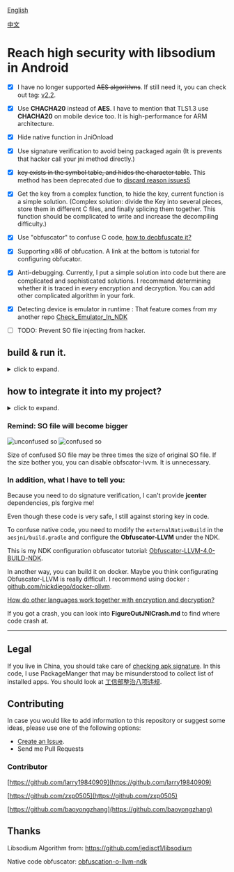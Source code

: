[English](https://github.com/BruceWind/AESJniEncrypt/blob/master/README.md)

[中文](https://github.com/BruceWind/AESJniEncrypt/blob/master/README_zh.md)


# Reach high security with libsodium in Android
- [x] I have no longer supported ~~AES algorithms~~. If still need it, you can check out tag: [v2.2](https://github.com/BruceWind/AESJniEncrypt/releases/tag/v2.2).
- [x] Use **CHACHA20** instead of **AES**. I have to mention that TLS1.3 use **CHACHA20** on mobile device too. It is high-performance for ARM architecture.
- [x] Hide native function in JniOnload
- [x] Use signature verification to avoid being packaged again (It is prevents that hacker call your jni method directly.)
- [x] ~~key exists in the symbol table, and hides the character table~~. This method has been deprecated due to [discard reason issues5](https://github.com/weizongwei5/AESJniEncrypt/issues/5)
- [x] Get the key from a complex function, to hide the key, current function is a simple solution. (Complex solution: divide the Key into several pieces, store them in different C files, and finally splicing them together. This function should be complicated to write and increase the decompiling difficulty.)

- [x] Use "obfuscator" to confuse C code, [how to  deobfuscate it?](https://blog.quarkslab.com/deobfuscation-recovering-an-ollvm-protected-program.html)
- [x] Supporting x86 of obfucation. A link at the bottom is tutorial for configuring obfucator.
- [x] Anti-debugging. Currently, I put a simple solution into code but there are complicated and sophisticated solutions.
      I recommand determining whether it is traced in every encryption and decryption. You can add other complicated algorithm in your fork.
- [x] Detecting device is emulator in runtime : That feature comes from my another repo [Check_Emulator_In_NDK](https://github.com/Scavenges/Check_Emulator_In_NDK)
- [ ] TODO: Prevent SO file injecting from hacker.



## build & run it.
<details>
<summary>click to expand.</summary>


1. preparation：

run the shell : `aesjni/src/main/jni/build_libsodium_for_all_android_abi.sh`

2. click run app from Android Studio to look at logcat.

</details>


## how to integrate it into my project?
<details>
<summary>click to expand.</summary>
a. generating a chacha20 key: 
    
run `test_in_exexutaing.sh`, and look at logcat. It will generate ***key*** and ***nonce***. You can paste it into **JNIEntry.c**.

b. Set **ndk.dir** in local.properties. Some versions of NDK I have not tested. Maybe you will encounter build errors from that.

c. As you integrating it into the project, please modify class names and method names, don't expose the name of encryption algorithm, modify the [C function](https://github.com/BruceWind/AESJniEncrypt/blob/master/aesjni/src/main/jni/JNIEncrypt.c#L56-L70) of key storage from my code.

d. Generate and modify signatures.

d.1. Generate keystore file(You shoul jump this step in case you already have keysotre.)

```shell script
# my generate record:
mkdir keystore
cd keystore/
keytool -genkey -alias client1 -keypass 123456 -keyalg RSA -keysize 1024 -validity 365 -storetype PKCS12 -keystore ./androidyuan.keystore
```

d.2. Modify `hash` of your keystore and `pkg-name` in [check_signature.h](https://github.com/BruceWind/AESJniEncrypt/blob/master/aesjni/src/main/jni/check_signature.h#L9_L11).

As you obtaining the hash,  you should use this medthod: [getSignature()](https://github.com/BruceWind/AESJniEncrypt/blob/519a4f16ee0a61b05f8dd41419e3fe61836ee5c7/aesjni/src/main/java/com/androidyuan/aesjni/SignatureTool.java#L26), 
to get.
    
Please copy the **keystore hashcode** and **package name** into `check_signature.h`.
      
</details>

### Remind: SO file will become bigger

![unconfused so](https://github.com/weizongwei5/AESJniEncrypt/raw/master/img/unobfscator_debugapk.png)
![confused so](https://github.com/weizongwei5/AESJniEncrypt/raw/master/img/obfscator_screen.png)

Size of confused SO file may be three times the size of original SO file.
If the size bother you, you can disable obfscator-lvvm. It is unnecessary.

### In addition, what I have to tell you:
Because you need to do signature verification, I can't provide **jcenter** dependencies, pls forgive me! 

Even though these code is very safe, I still against storing key in code.


To confuse native code, you need to modify the `externalNativeBuild` in the `aesjni/build.gradle` and configure the **Obfuscator-LLVM** under the NDK.

This is my NDK configuration obfuscator tutorial: [Obfuscator-LLVM-4.0-BUILD-NDK](https://github.com/weizongwei5/Obfuscator-LLVM-4.0-BUILD-NDK).

In another way, you can build it on docker.
Maybe you think configurating Obfuscator-LLVM is really difficult. I recommend using docker : [github.com/nickdiego/docker-ollvm](https://github.com/nickdiego/docker-ollvm).


[How do other languages ​​work together with encryption and decryption?](https://github.com/weizongwei5/AESJniEncrypt/issues/8)

If you got a crash, you can look into **FigureOutJNICrash.md** to find where code crash at.

-------------------
## Legal
If you live in China, you should take care of [checking apk signature](https://github.com/BruceWind/AESJniEncrypt/blob/master/aesjni/src/main/cpp/check_emulator.h#L15).
In this code, I use PackageManger that may be misunderstood to collect list of installed apps. 
You should look at [工信部整治八项违规](http://www.miit.gov.cn/n1146295/n7281315/c7507241/part/7507297.docx).

## Contributing

In case you would like to add information to this repository or suggest some ideas, please use one of the following options:

- [Create an Issue](https://github.com/weizongwei5/AESJniEncrypt/issues/new).
- Send me Pull Requests

### Contributor

[https://github.com/larry19840909](https://github.com/larry19840909)

[https://github.com/zxp0505](https://github.com/zxp0505)

[https://github.com/baoyongzhang](https://github.com/baoyongzhang)



## Thanks

Libsodium Algorithm from: https://github.com/jedisct1/libsodium

Native code obfuscator: [obfuscation-o-llvm-ndk](https://fuzion24.github.io/android/obfuscation/ndk/llvm/o-llvm/2014/07/27/android-obfuscation-o-llvm-ndk)


